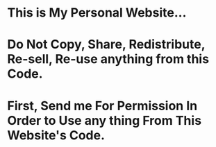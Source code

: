 # This is My Personal Website...

# Do Not Copy, Share, Redistribute, Re-sell, Re-use anything from this Code.

# First, Send me For Permission In Order to Use any thing From This Website's Code.

